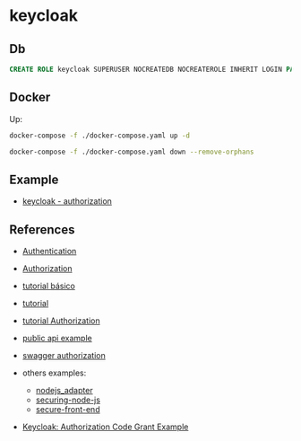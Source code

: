 # keycloak

## Db

```sql
CREATE ROLE keycloak SUPERUSER NOCREATEDB NOCREATEROLE INHERIT LOGIN PASSWORD 'keycloak';
```

## Docker

Up:

``` sh
docker-compose -f ./docker-compose.yaml up -d 
```

``` sh
docker-compose -f ./docker-compose.yaml down --remove-orphans
```

## Example

- [keycloak - authorization](https://ordina-jworks.github.io/security/2019/08/22/Securing-Web-Applications-With-Keycloak.html#/)

## References

- [Authentication](https://www.keycloak.org/docs/latest/server_admin/index.html#_role_scope_mappings)
- [Authorization](https://www-keycloak-org.translate.goog/docs/latest/authorization_services/index.html?_x_tr_sl=en&_x_tr_tl=es&_x_tr_hl=es&_x_tr_pto=wapp)
- [tutorial básico](https://www.youtube.com/watch?v=4lAMd2hnU04)
- [tutorial](https://www.youtube.com/watch?v=0TiRsueDmO4)
- [tutorial Authorization](https://www.youtube.com/watch?v=j3uydtrYLSE)
- [public api example](https://medium.com/devops-dudes/securing-node-js-express-rest-apis-with-keycloak-a4946083be51)
- [swagger authorization](https://swagger.io/docs/specification/authentication/)
- others examples:
  - [nodejs_adapter](https://www.keycloak.org/docs/latest/securing_apps/#_nodejs_adapter)
  - [securing-node-js](https://medium.com/devops-dudes/securing-node-js-express-rest-apis-with-keycloak-a4946083be51)
  - [secure-front-end](https://medium.com/devops-dudes/secure-front-end-react-js-and-back-end-node-js-express-rest-api-with-keycloak-daf159f0a94e)

- [Keycloak: Authorization Code Grant Example](https://www.appsdeveloperblog.com/keycloak-authorization-code-grant-example/)
